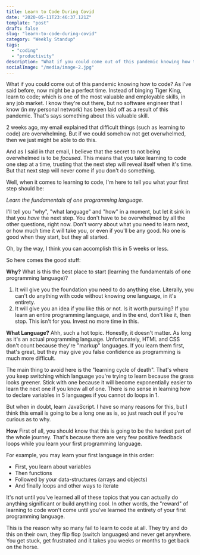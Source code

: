 ```yaml
---
title: Learn to Code During Covid
date: "2020-05-11T23:46:37.121Z"
template: "post"
draft: false
slug: "learn-to-code-during-covid"
category: "Weekly Standup"
tags:
  - "coding"
  - "productivity"
description: "What if you could come out of this pandemic knowing how to code?"
socialImage: "/media/image-2.jpg"
---
```


What if you could come out of this pandemic knowing how to code? As I've said before, now might be a perfect time. Instead of binging Tiger King, learn to code; which is one of the most valuable and employable skills, in any job market. I know they're out there, but no software engineer that I know (in my personal network) has been laid off as a result of this pandemic. That's says something about this valuable skill.

2 weeks ago, my email explained that difficult things (such as learning to code) are overwhelming. But if we could somehow not get overwhelmed, then we just might be able to do this.

And as I said in that email, I believe that the secret to not being overwhelmed is to be _focused_. This means that you take learning to code one step at a time, trusting that the next step will reveal itself when it's time. But that next step will never come if you don't do something.

Well, when it comes to learning to code, I'm here to tell you what your first step should be:

_Learn the fundamentals of one programming language._

I'll tell you "why", "what language" and "how" in a moment, but let it sink in that you _have_ the next step. You don't have to be overwhelmed by all the other questions, right now. Don't worry about what you need to learn next, or how much time it will take you, or even if you'll be any good. No one is good when they start, but they all started.

Oh, by the way, I think you can accomplish this in 5 weeks or less.

So here comes the good stuff:

**Why?**
What is this the best place to start (learning the fundamentals of one programming language)? 
1. It will give you the foundation you need to do anything else. Literally, you can't do anything with code without knowing one language, in it's entirety.
2. It will give you an idea if you like this or not. Is it worth pursuing? If you learn an entire programming language, and in the end, don't like it, then stop. This isn't for you. Invest no more time in this.

**What Language?**
Ahh, such a hot topic. Honestly, it doesn't matter. As long as it's an actual programming language. Unfortunately, HTML and CSS don't count because they're "markup" languages. If you learn them first, that's great, but they may give you false confidence as programming is much more difficult.

The main thing to avoid here is the "learning cycle of death". That's where you keep switching which language you're trying to learn because the grass looks greener. Stick with one because it will become exponentially easier to learn the next one if you know all of one. There is no sense in learning how to declare variables in 5 languages if you cannot do loops in 1.

But when in doubt, learn JavaScript. I have so many reasons for this, but I think this email is going to be a long one as is, so just reach out if you're curious as to why.

**How**
First of all, you should know that this is going to be the hardest part of the whole journey. That's because there are very few positive feedback loops while you learn your first programming language.

For example, you may learn your first language in this order:
- First, you learn about variables
- Then functions
- Followed by your data-structures (arrays and objects)
- And finally loops and other ways to iterate

It's not until you've learned all of these topics that you can actually do anything significant or build anything cool. In other words, the "reward" of learning to code won't come until you've learned the entirety of your first programming language.

This is the reason why so many fail to learn to code at all. They try and do this on their own, they flip flop (switch languages) and never get anywhere. You get stuck, get frustrated and it takes you weeks or months to get back on the horse.